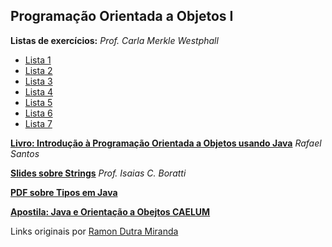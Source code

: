 Programação Orientada a Objetos I
---------------------------------

**Listas de exercícios:** *Prof. Carla Merkle Westphall*
- [Lista 1][L1]
- [Lista 2][L2]
- [Lista 3][L3]
- [Lista 4][L4]
- [Lista 5][L5]
- [Lista 6][L6]
- [Lista 7][L7]

[**Livro: Introdução à Programação Orientada a Objetos usando Java**][intro_java] *Rafael Santos*

[**Slides sobre Strings**][slides_strings] *Prof. Isaias C. Boratti*

[**PDF sobre Tipos em Java**][tipos]

[**Apostila: Java e Orientação a Obejtos CAELUM**][apostila_java]

Links originais por [Ramon Dutra Miranda](http://ramon.blog.br/computacao/)

[L1]: https://drive.google.com/open?id=0B8eSwDIKbcFKX2lRRGZMZ2IwaXc
[L2]: https://drive.google.com/open?id=0B8eSwDIKbcFKZzVzbVBiVjNrUnc
[L3]: https://drive.google.com/open?id=0B8eSwDIKbcFKVUFGbHA0Z0tlY2M
[L4]: https://drive.google.com/open?id=0B8eSwDIKbcFKWllaamJmLUt2Mms
[L5]: https://drive.google.com/open?id=0B8eSwDIKbcFKQ0Zva202OWJncnM
[L6]: https://drive.google.com/open?id=0B8eSwDIKbcFKek9xc3dmeVhuWDQ
[L7]: https://drive.google.com/open?id=0B8eSwDIKbcFKMm50Q2JIbExLdWs

[intro_java]: https://drive.google.com/open?id=0B8eSwDIKbcFKWmRpbTJHUmlMbjQ

[slides_strings]: https://drive.google.com/open?id=0B8eSwDIKbcFKQnlIZHN6T3g3eW8

[tipos]: https://drive.google.com/open?id=0B8eSwDIKbcFKTnM1Zl9FTUxZc3c

[apostila_java]: https://drive.google.com/open?id=0B8eSwDIKbcFKd3htdU5maDUtVkU
